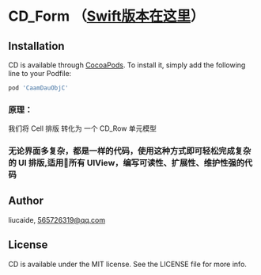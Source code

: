 # CD_Form  （[Swift版本在这里](https://github.com/liucaide/CD/tree/master/CD/CD_Form)）

## Installation

CD is available through [CocoaPods](https://cocoapods.org). To install
it, simply add the following line to your Podfile:

```ruby
pod 'CaamDauObjC'
```
### 原理：
  我们将 Cell 排版 转化为 一个 CD_Row 单元模型
### 无论界面多复杂，都是一样的代码，使用这种方式即可轻松完成复杂的 UI 排版,适用所有 UIView，编写可读性、扩展性、维护性强的代码

## Author

liucaide, 565726319@qq.com

## License

CD is available under the MIT license. See the LICENSE file for more info.
